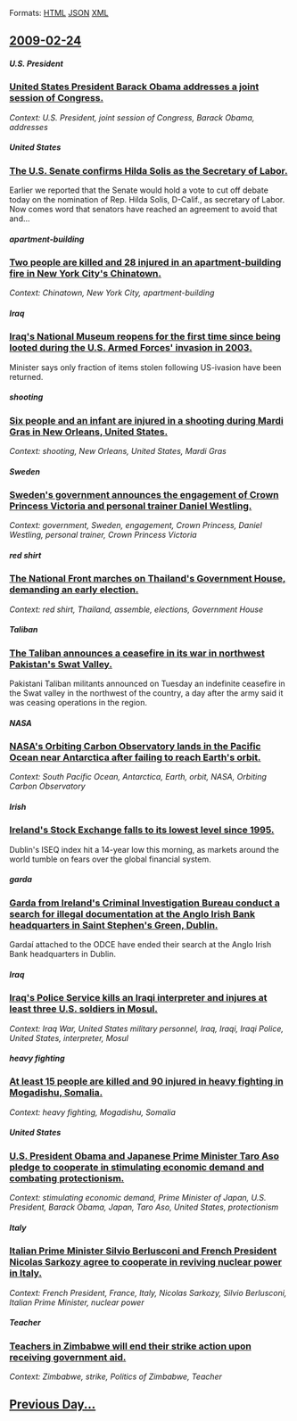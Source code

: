 
Formats: [HTML](2009/02/24/index.html)  [JSON](2009/02/24/index.json)  [XML](2009/02/24/index.xml)  

## [2009-02-24](/news/2009/02/24/index.md)

##### U.S. President
### [ United States President Barack Obama addresses a joint session of Congress. ](/news/2009/02/24/united-states-president-barack-obama-addresses-a-joint-session-of-congress.md)
_Context: U.S. President, joint session of Congress, Barack Obama, addresses_

##### United States
### [ The U.S. Senate confirms Hilda Solis as the Secretary of Labor. ](/news/2009/02/24/the-u-s-senate-confirms-hilda-solis-as-the-secretary-of-labor.md)
Earlier we reported that the Senate would hold a vote to cut off debate today on the nomination of Rep. Hilda Solis, D-Calif., as secretary of Labor. Now comes word that senators have reached an agreement to avoid that and...

##### apartment-building
### [ Two people are killed and 28 injured in an apartment-building fire in New York City's Chinatown. ](/news/2009/02/24/two-people-are-killed-and-28-injured-in-an-apartment-building-fire-in-new-york-city-s-chinatown.md)
_Context: Chinatown, New York City, apartment-building_

##### Iraq
### [ Iraq's National Museum reopens for the first time since being looted during the U.S. Armed Forces' invasion in 2003. ](/news/2009/02/24/iraq-s-national-museum-reopens-for-the-first-time-since-being-looted-during-the-u-s-armed-forces-invasion-in-2003.md)
Minister says only fraction of items stolen following US-ivasion have been returned.

##### shooting
### [ Six people and an infant are injured in a shooting during Mardi Gras in New Orleans, United States. ](/news/2009/02/24/six-people-and-an-infant-are-injured-in-a-shooting-during-mardi-gras-in-new-orleans-united-states.md)
_Context: shooting, New Orleans, United States, Mardi Gras_

##### Sweden
### [ Sweden's government announces the engagement of Crown Princess Victoria and personal trainer Daniel Westling. ](/news/2009/02/24/sweden-s-government-announces-the-engagement-of-crown-princess-victoria-and-personal-trainer-daniel-westling.md)
_Context: government, Sweden, engagement, Crown Princess, Daniel Westling, personal trainer, Crown Princess Victoria_

##### red shirt
### [ The National Front marches on Thailand's Government House, demanding an early election. ](/news/2009/02/24/the-national-front-marches-on-thailand-s-government-house-demanding-an-early-election.md)
_Context: red shirt, Thailand, assemble, elections, Government House_

##### Taliban
### [ The Taliban announces a ceasefire in its war in northwest Pakistan's Swat Valley. ](/news/2009/02/24/the-taliban-announces-a-ceasefire-in-its-war-in-northwest-pakistan-s-swat-valley.md)
Pakistani Taliban militants announced on Tuesday an indefinite ceasefire in the Swat valley in the northwest of the country, a day after the army said it was ceasing operations in the region.

##### NASA
### [ NASA's Orbiting Carbon Observatory lands in the Pacific Ocean near Antarctica after failing to reach Earth's orbit. ](/news/2009/02/24/nasa-s-orbiting-carbon-observatory-lands-in-the-pacific-ocean-near-antarctica-after-failing-to-reach-earth-s-orbit.md)
_Context: South Pacific Ocean, Antarctica, Earth, orbit, NASA, Orbiting Carbon Observatory_

##### Irish
### [ Ireland's Stock Exchange falls to its lowest level since 1995. ](/news/2009/02/24/ireland-s-stock-exchange-falls-to-its-lowest-level-since-1995.md)
Dublin&#39;s ISEQ index hit a 14-year low this morning, as markets around the world tumble on fears over the global financial system.

##### garda
### [ Garda from Ireland's Criminal Investigation Bureau conduct a search for illegal documentation at the Anglo Irish Bank headquarters in Saint Stephen's Green, Dublin. ](/news/2009/02/24/gardai-from-ireland-s-criminal-investigation-bureau-conduct-a-search-for-illegal-documentation-at-the-anglo-irish-bank-headquarters-in-sain.md)
Gardaí attached to the ODCE have ended their search at the Anglo Irish Bank headquarters in Dublin.

##### Iraq
### [ Iraq's Police Service kills an Iraqi interpreter and injures at least three U.S. soldiers in Mosul. ](/news/2009/02/24/iraq-s-police-service-kills-an-iraqi-interpreter-and-injures-at-least-three-u-s-soldiers-in-mosul.md)
_Context: Iraq War, United States military personnel, Iraq, Iraqi, Iraqi Police, United States, interpreter, Mosul_

##### heavy fighting
### [ At least 15 people are killed and 90 injured in heavy fighting in Mogadishu, Somalia. ](/news/2009/02/24/at-least-15-people-are-killed-and-90-injured-in-heavy-fighting-in-mogadishu-somalia.md)
_Context: heavy fighting, Mogadishu, Somalia_

##### United States
### [ U.S. President Obama and Japanese Prime Minister Taro Aso pledge to cooperate in stimulating economic demand and combating protectionism. ](/news/2009/02/24/u-s-president-obama-and-japanese-prime-minister-taro-aso-pledge-to-cooperate-in-stimulating-economic-demand-and-combating-protectionism.md)
_Context: stimulating economic demand, Prime Minister of Japan, U.S. President, Barack Obama, Japan, Taro Aso, United States, protectionism_

##### Italy
### [ Italian Prime Minister Silvio Berlusconi and French President Nicolas Sarkozy agree to cooperate in reviving nuclear power in Italy. ](/news/2009/02/24/italian-prime-minister-silvio-berlusconi-and-french-president-nicolas-sarkozy-agree-to-cooperate-in-reviving-nuclear-power-in-italy.md)
_Context: French President, France, Italy, Nicolas Sarkozy, Silvio Berlusconi, Italian Prime Minister, nuclear power_

##### Teacher
### [ Teachers in Zimbabwe will end their strike action upon receiving government aid. ](/news/2009/02/24/teachers-in-zimbabwe-will-end-their-strike-action-upon-receiving-government-aid.md)
_Context: Zimbabwe, strike, Politics of Zimbabwe, Teacher_

## [Previous Day...](/news/2009/02/23/index.md)

